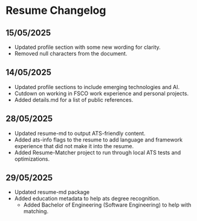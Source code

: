 # Resume Changelog


## 15/05/2025
- Updated profile section with some new wording for clarity.
- Removed null characters from the document.

## 14/05/2025
- Updated profile sections to include emerging technologies and AI.
- Cutdown on working in FSCO work experience and personal projects.
- Added details.md for a list of public references.

## 28/05/2025
- Updated resume-md to output ATS-friendly content.
- Added ats-info flags to the resume to add language and framework experience that did not make it into the resume.
- Added Resume-Matcher project to run through local ATS tests and optimizations.

## 29/05/2025
- Updated resume-md package
- Added education metadata to help ats degree recognition.
    - Added Bachelor of Engineering (Software Engineering) to help with matching.
